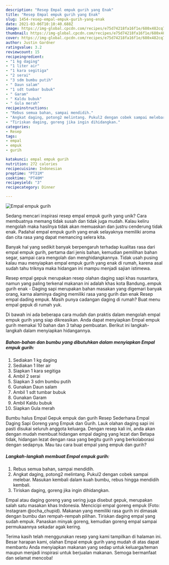 ```yaml
---
description: "Resep Empal empuk gurih yang Enak"
title: "Resep Empal empuk gurih yang Enak"
slug: 1454-resep-empal-empuk-gurih-yang-enak
date: 2021-03-06T10:10:40.688Z
image: https://img-global.cpcdn.com/recipes/e75d74218fa16f1e/680x482cq70/empal-empuk-gurih-foto-resep-utama.jpg
thumbnail: https://img-global.cpcdn.com/recipes/e75d74218fa16f1e/680x482cq70/empal-empuk-gurih-foto-resep-utama.jpg
cover: https://img-global.cpcdn.com/recipes/e75d74218fa16f1e/680x482cq70/empal-empuk-gurih-foto-resep-utama.jpg
author: Justin Gardner
ratingvalue: 3.2
reviewcount: 15
recipeingredient:
- "1 kg daging"
- "1 liter air"
- "1 kara segitiga"
- "2 serai"
- "3 sdm bumbu putih"
- " Daun salam"
- "1 sdt tumbar bubuk"
- " Garam"
- " Kaldu bubuk"
- " Gula merah"
recipeinstructions:
- "Rebus semua bahan, sampai mendidih."
- "Angkat daging, potong2 melintang. Pukul2 dengan cobek sampai melebar. Masukan kembali dalam kuah bumbu, rebus hingga mendidih kembali."
- "Tiriskan daging, goreng jika ingin dihidangkan."
categories:
- Resep
tags:
- empal
- empuk
- gurih

katakunci: empal empuk gurih 
nutrition: 272 calories
recipecuisine: Indonesian
preptime: "PT31M"
cooktime: "PT40M"
recipeyield: "3"
recipecategory: Dinner

---
```



![Empal empuk gurih](https://img-global.cpcdn.com/recipes/e75d74218fa16f1e/680x482cq70/empal-empuk-gurih-foto-resep-utama.jpg)

Sedang mencari inspirasi resep empal empuk gurih yang unik? Cara membuatnya memang tidak susah dan tidak juga mudah. Kalau keliru mengolah maka hasilnya tidak akan memuaskan dan justru cenderung tidak enak. Padahal empal empuk gurih yang enak selayaknya memiliki aroma dan cita rasa yang dapat memancing selera kita.

Banyak hal yang sedikit banyak berpengaruh terhadap kualitas rasa dari empal empuk gurih, pertama dari jenis bahan, kemudian pemilihan bahan segar, sampai cara mengolah dan menghidangkannya. Tidak usah pusing kalau mau menyiapkan empal empuk gurih yang enak di rumah, karena asal sudah tahu triknya maka hidangan ini mampu menjadi sajian istimewa.

Resep empal gepuk merupakan resep olahan daging sapi khas nusantara, namun yang paling terkenal makanan ini adalah khas kota Bandung..empuk gurih enak - Daging sapi merupakan bahan masakan yang digemari banyak orang, karna alaminya daging memiliki rasa yang gurih dan enak Resep empal dading empuk. Masih punya cadangan daging di rumah? Buat menu empal gepuk di rumah yuk.


Di bawah ini ada beberapa cara mudah dan praktis dalam mengolah empal empuk gurih yang siap dikreasikan. Anda dapat menyiapkan Empal empuk gurih memakai 10 bahan dan 3 tahap pembuatan. Berikut ini langkah-langkah dalam menyiapkan hidangannya.

<!--inarticleads1-->

##### Bahan-bahan dan bumbu yang dibutuhkan dalam menyiapkan Empal empuk gurih:

1. Sediakan 1 kg daging
1. Sediakan 1 liter air
1. Siapkan 1 kara segitiga
1. Ambil 2 serai
1. Siapkan 3 sdm bumbu putih
1. Gunakan  Daun salam
1. Ambil 1 sdt tumbar bubuk
1. Gunakan  Garam
1. Ambil  Kaldu bubuk
1. Siapkan  Gula merah


Bumbu halus Empal Gepuk empuk dan gurih  Resep Sederhana Empal Daging Sapi Goreng yang Empuk dan Gurih. Lauk olahan daging sapi ini pasti disukai seluruh anggota keluarga. Dengan resep kali ini, anda akan dengan mudah membuat hidangan empal daging yang lezat dan Betapa tidak, hidangan lezat dengan rasa yang begitu gurih yang berkolaborasi dengan sedapnya. Mau tau cara buat empal yang empuk dan gurih? 

<!--inarticleads2-->

##### Langkah-langkah membuat Empal empuk gurih:

1. Rebus semua bahan, sampai mendidih.
1. Angkat daging, potong2 melintang. Pukul2 dengan cobek sampai melebar. Masukan kembali dalam kuah bumbu, rebus hingga mendidih kembali.
1. Tiriskan daging, goreng jika ingin dihidangkan.


Empal atau daging goreng yang sering juga disebut gepuk, merupakan salah satu masakan khas Indonesia. Mencicipi empal goreng empuk (Foto: Instagram @ocha_chupid). Makanan yang memiliki rasa gurih ini dimasak dengan bumbu dan rempah-rempah pilihan. Tiriskan daging empal yang sudah empuk. Panaskan minyak goreng, kemudian goreng empal sampai permukaannya sekadar agak kering. 

Terima kasih telah menggunakan resep yang kami tampilkan di halaman ini. Besar harapan kami, olahan Empal empuk gurih yang mudah di atas dapat membantu Anda menyiapkan makanan yang sedap untuk keluarga/teman maupun menjadi inspirasi untuk berjualan makanan. Semoga bermanfaat dan selamat mencoba!
